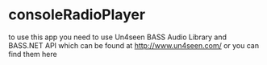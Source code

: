 # consoleRadioPlayer

to use this app you need to use  Un4seen BASS Audio Library and BASS.NET API which can be found at http://www.un4seen.com/
or you can find them here
